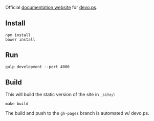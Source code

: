 Official [documentation website](http://devo.ps) for [devo.ps](http://devo.ps).

## Install

    npm install
    bower install

## Run

    gulp development --port 4000

## Build

This will build the static version of the site in `_site/`:

    make build

The build and push to the `gh-pages` branch is automated w/ devo.ps.

